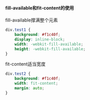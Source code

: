 #### fill-available和fit-content的使用

fill-available撑满整个元素

```css
div.test1 {
    background: #f1c40f;
    display: inline-block;
    width: -webkit-fill-available;
    height: -webkit-fill-available;
}
```

fit-content适当宽度

```css
div.test2 {
    background: #f1c40f;
    width: fit-content;
    margin: auto;
}
```

